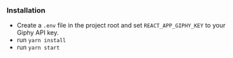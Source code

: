 ### Installation

- Create a `.env` file in the project root and set `REACT_APP_GIPHY_KEY` to your Giphy API key.
- run `yarn install`
- run `yarn start`

